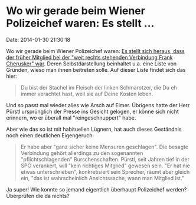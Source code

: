 Wo wir gerade beim Wiener Polizeichef waren: Es stellt \...
===========================================================

Date: 2014-01-30 21:30:18

Wo wir gerade beim Wiener Polizeichef waren: [Es stellt sich heraus,
dass der früher Mitglied bei der \"weit rechts stehenden Verbindung
Frank Cherusker\"
war](http://derstandard.at/1389858816736/Puerstls-Jugend-als-Stachel-im-Fleisch-linker-Schmarotzer).
Deren Selbstdarstellung beinhaltet u.a. eine Liste von Gründen, wieso
man ihnen beitreten solle. Auf dieser Liste findet sich das hier:

> Du bist der Stachel im Fleisch der linken Schmarotzer, die Du eh immer
> verachtet hast, weil sie auf Deine Kosten leben.

Und so passt mal wieder alles wie Arsch auf Eimer. Übrigens hatte der
Herr Pürstl ursprünglich der Presse ins Gesicht gelogen, er könne sich
nicht erinnern, wo er überall mal \"reingeschnuppert\" habe.

Aber wie das so ist mit habituellen Lügnern, hat auch dieses Geständnis
noch einen deutlichen Eigengeruch:

> Er habe aber \"ganz sicher keine Mensuren geschlagen\". Die besagte
> Verbindung gehört allerdings zu den sogenannten \"pflichtschlagenden\"
> Burschenschaften. Pürstl, seit Jahren tief in der SPÖ verankert, will
> \"kein richtiges Mitglied\" gewesen sein. \"Er hat nie etwas
> unterschrieben\", konkretisiert sein Sprecher, räumt aber gleich ein,
> \"das ist wahrscheinlich Ansichtssache, wann man Mitglied ist.\"

Ja super! Wie konnte so jemand eigentlich überhaupt Polizeichef werden?
Überprüfen die da nichts?
